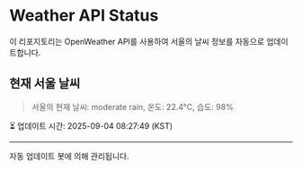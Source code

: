 
# Weather API Status

이 리포지토리는 OpenWeather API를 사용하여 서울의 날씨 정보를 자동으로 업데이트합니다.

## 현재 서울 날씨
> 서울의 현재 날씨: moderate rain, 온도: 22.4°C, 습도: 98%

⏳ 업데이트 시간: 2025-09-04 08:27:49 (KST)

---
자동 업데이트 봇에 의해 관리됩니다.
